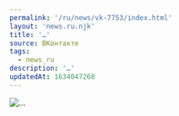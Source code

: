 ```yaml
---
permalink: '/ru/news/vk-7753/index.html'
layout: 'news.ru.njk'
title: '…'
source: ВКонтакте
tags:
  - news_ru
description: '…'
updatedAt: 1634047260
---
```

![…](https://sun9-41.userapi.com/sun9-81/xtbBCMs8wR5_IiD3wprwfwO_C6udexk4yEE87A/e0rKrYo9154.jpg)
